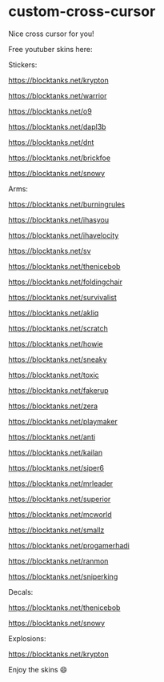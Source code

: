 # custom-cross-cursor
Nice cross cursor for you!

Free youtuber skins here:

Stickers: 

https://blocktanks.net/krypton​

https://blocktanks.net/warrior​

https://blocktanks.net/o9​

https://blocktanks.net/dapl3b​

https://blocktanks.net/dnt​

https://blocktanks.net/brickfoe​

https://blocktanks.net/snowy​

Arms: 

https://blocktanks.net/burningrules​

https://blocktanks.net/ihasyou​

https://blocktanks.net/ihavelocity​

https://blocktanks.net/sv​

https://blocktanks.net/thenicebob​

https://blocktanks.net/foldingchair​

https://blocktanks.net/survivalist​

https://blocktanks.net/akliq​

https://blocktanks.net/scratch​

https://blocktanks.net/howie​

https://blocktanks.net/sneaky​

https://blocktanks.net/toxic​

https://blocktanks.net/fakerup​

https://blocktanks.net/zera​

https://blocktanks.net/playmaker​

https://blocktanks.net/anti​

https://blocktanks.net/kailan​

https://blocktanks.net/siper6​

https://blocktanks.net/mrleader​

https://blocktanks.net/superior​

https://blocktanks.net/mcworld​

https://blocktanks.net/smallz​

https://blocktanks.net/progamerhadi​

https://blocktanks.net/ranmon​

https://blocktanks.net/sniperking​

Decals: 

https://blocktanks.net/thenicebob​

https://blocktanks.net/snowy​

Explosions: 

https://blocktanks.net/krypton​

Enjoy the skins 😄

